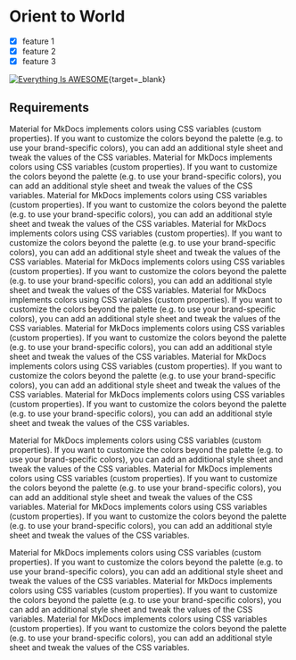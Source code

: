 # Orient to World
- [X] feature 1
- [X] feature 2
- [X] feature 3

[![Everything Is AWESOME](https://yt-embed.herokuapp.com/embed?v=dQw4w9WgXcQ)](https://www.youtube.com/watch?v=dQw4w9WgXcQ "Everything Is AWESOME"){target=_blank}
## Requirements
Material for MkDocs implements colors using CSS variables (custom properties). If you want to customize the colors beyond the palette (e.g. to use your brand-specific colors), you can add an additional style sheet and tweak the values of the CSS variables.
Material for MkDocs implements colors using CSS variables (custom properties). If you want to customize the colors beyond the palette (e.g. to use your brand-specific colors), you can add an additional style sheet and tweak the values of the CSS variables.
Material for MkDocs implements colors using CSS variables (custom properties). If you want to customize the colors beyond the palette (e.g. to use your brand-specific colors), you can add an additional style sheet and tweak the values of the CSS variables.
Material for MkDocs implements colors using CSS variables (custom properties). If you want to customize the colors beyond the palette (e.g. to use your brand-specific colors), you can add an additional style sheet and tweak the values of the CSS variables.
Material for MkDocs implements colors using CSS variables (custom properties). If you want to customize the colors beyond the palette (e.g. to use your brand-specific colors), you can add an additional style sheet and tweak the values of the CSS variables.
Material for MkDocs implements colors using CSS variables (custom properties). If you want to customize the colors beyond the palette (e.g. to use your brand-specific colors), you can add an additional style sheet and tweak the values of the CSS variables.
Material for MkDocs implements colors using CSS variables (custom properties). If you want to customize the colors beyond the palette (e.g. to use your brand-specific colors), you can add an additional style sheet and tweak the values of the CSS variables.
Material for MkDocs implements colors using CSS variables (custom properties). If you want to customize the colors beyond the palette (e.g. to use your brand-specific colors), you can add an additional style sheet and tweak the values of the CSS variables.
Material for MkDocs implements colors using CSS variables (custom properties). If you want to customize the colors beyond the palette (e.g. to use your brand-specific colors), you can add an additional style sheet and tweak the values of the CSS variables.

Material for MkDocs implements colors using CSS variables (custom properties). If you want to customize the colors beyond the palette (e.g. to use your brand-specific colors), you can add an additional style sheet and tweak the values of the CSS variables.
Material for MkDocs implements colors using CSS variables (custom properties). If you want to customize the colors beyond the palette (e.g. to use your brand-specific colors), you can add an additional style sheet and tweak the values of the CSS variables.
Material for MkDocs implements colors using CSS variables (custom properties). If you want to customize the colors beyond the palette (e.g. to use your brand-specific colors), you can add an additional style sheet and tweak the values of the CSS variables.

Material for MkDocs implements colors using CSS variables (custom properties). If you want to customize the colors beyond the palette (e.g. to use your brand-specific colors), you can add an additional style sheet and tweak the values of the CSS variables.
Material for MkDocs implements colors using CSS variables (custom properties). If you want to customize the colors beyond the palette (e.g. to use your brand-specific colors), you can add an additional style sheet and tweak the values of the CSS variables.
Material for MkDocs implements colors using CSS variables (custom properties). If you want to customize the colors beyond the palette (e.g. to use your brand-specific colors), you can add an additional style sheet and tweak the values of the CSS variables.